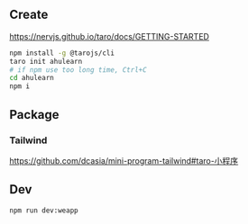 ## Create
https://nervjs.github.io/taro/docs/GETTING-STARTED
```bash
npm install -g @tarojs/cli
taro init ahulearn
# if npm use too long time, Ctrl+C
cd ahulearn
npm i
```

## Package
### Tailwind
https://github.com/dcasia/mini-program-tailwind#taro-小程序

## Dev
```bash
npm run dev:weapp
```
